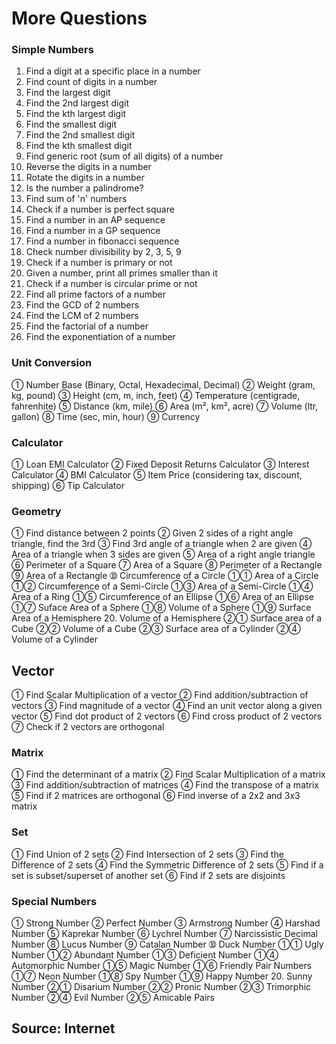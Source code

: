 # More Questions

### Simple Numbers

1. Find a digit at a specific place in a number
2. Find count of digits in a number
3. Find the largest digit
4. Find the 2nd largest digit
5. Find the kth largest digit
6. Find the smallest digit
7. Find the 2nd smallest digit
8. Find the kth smallest digit
9. Find generic root (sum of all digits) of a number
10. Reverse the digits in a number
11. Rotate the digits in a number
12. Is the number a palindrome?
13. Find sum of 'n' numbers
14. Check if a number is perfect square
15. Find a number in an AP sequence
16. Find a number in a GP sequence
17. Find a number in fibonacci sequence
18. Check number divisibility by 2, 3, 5, 9
19. Check if a number is primary or not
20. Given a number, print all primes smaller than it
21. Check if a number is circular prime or not
22. Find all prime factors of a number
23. Find the GCD of 2 numbers
24. Find the LCM of 2 numbers
25. Find the factorial of a number
26. Find the exponentiation of a number

### Unit Conversion

➀ Number Base (Binary, Octal, Hexadecimal, Decimal)
➁ Weight (gram, kg, pound)
➂ Height (cm, m, inch, feet)
➃ Temperature (centigrade, fahrenhite)
➄ Distance (km, mile)
➅ Area (m², km², acre)
➆ Volume (ltr, gallon)
➇ Time (sec, min, hour)
➈ Currency

### Calculator

➀ Loan EMI Calculator
➁ Fixed Deposit Returns Calculator
➂ Interest Calculator
➃ BMI Calculator
➄ Item Price (considering tax, discount, shipping)
➅ Tip Calculator

### Geometry

➀ Find distance between 2 points
➁ Given 2 sides of a right angle triangle, find the 3rd
➂ Find 3rd angle of a triangle when 2 are given
➃ Area of a triangle when 3 sides are given
➄ Area of a right angle triangle
➅ Perimeter of a Square
➆ Area of a Square
➇ Perimeter of a Rectangle
➈ Area of a Rectangle
➉ Circumference of a Circle
➀➀ Area of a Circle
➀➁ Circumference of a Semi-Circle
➀➂ Area of a Semi-Circle
➀➃ Area of a Ring
➀➄ Circumference of an Ellipse
➀➅ Area of an Ellipse
➀➆ Suface Area of a Sphere
➀➇ Volume of a Sphere
➀➈ Surface Area of a Hemisphere 20. Volume of a Hemisphere
➁➀ Surface area of a Cube
➁➁ Volume of a Cube
➁➂ Surface area of a Cylinder
➁➃ Volume of a Cylinder

## Vector

➀ Find Scalar Multiplication of a vector
➁ Find addition/subtraction of vectors
➂ Find magnitude of a vector
➃ Find an unit vector along a given vector
➄ Find dot product of 2 vectors
➅ Find cross product of 2 vectors
➆ Check if 2 vectors are orthogonal

### Matrix

➀ Find the determinant of a matrix
➁ Find Scalar Multiplication of a matrix
➂ Find addition/subtraction of matrices
➃ Find the transpose of a matrix
➄ Find if 2 matrices are orthogonal
➅ Find inverse of a 2x2 and 3x3 matrix

### Set

➀ Find Union of 2 sets
➁ Find Intersection of 2 sets
➂ Find the Difference of 2 sets
➃ Find the Symmetric Difference of 2 sets
➄ Find if a set is subset/superset of another set
➅ Find if 2 sets are disjoints

### Special Numbers

➀ Strong Number
➁ Perfect Number
➂ Armstrong Number
➃ Harshad Number
➄ Kaprekar Number
➅ Lychrel Number
➆ Narcissistic Decimal Number
➇ Lucus Number
➈ Catalan Number
➉ Duck Number
➀➀ Ugly Number
➀➁ Abundant Number
➀➂ Deficient Number
➀➃ Automorphic Number
➀➄ Magic Number
➀➅ Friendly Pair Numbers
➀➆ Neon Number
➀➇ Spy Number
➀➈ Happy Number 20. Sunny Number
➁➀ Disarium Number
➁➁ Pronic Number
➁➂ Trimorphic Number
➁➃ Evil Number
➁➄ Amicable Pairs

## Source: Internet

